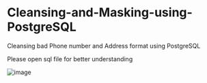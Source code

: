 # Cleansing-and-Masking-using-PostgreSQL
Cleansing bad Phone number and Address format using PostgreSQL

Please open sql file for better understanding

![image](https://github.com/user-attachments/assets/9261c305-5948-4e76-b1e8-a125fec46da0)

